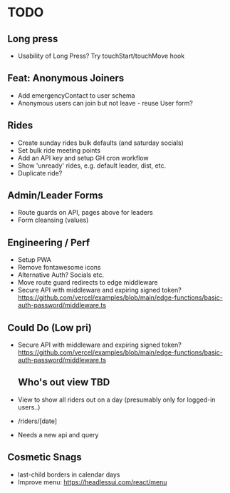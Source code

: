# TODO

## Long press

- Usability of Long Press? Try touchStart/touchMove hook

## Feat: Anonymous Joiners

- Add emergencyContact to user schema
- Anonymous users can join but not leave - reuse User form?

## Rides

- Create sunday rides bulk defaults (and saturday socials)
- Set bulk ride meeting points
- Add an API key and setup GH cron workflow
- Show 'unready' rides, e.g. default leader, dist, etc.
- Duplicate ride?

## Admin/Leader Forms

- Route guards on API, pages above for leaders
- Form cleansing (values)

## Engineering / Perf

- Setup PWA
- Remove fontawesome icons
- Alternative Auth? Socials etc.
- Move route guard redirects to edge middleware
- Secure API with middleware and expiring signed token?
  https://github.com/vercel/examples/blob/main/edge-functions/basic-auth-password/middleware.ts

## Could Do (Low pri)

- Secure API with middleware and expiring signed token?
  https://github.com/vercel/examples/blob/main/edge-functions/basic-auth-password/middleware.ts

  ## Who's out view TBD

- View to show all riders out on a day (presumably only for logged-in users..)
- /riders/[date]
- Needs a new api and query

## Cosmetic Snags

- last-child borders in calendar days
- Improve menu: https://headlessui.com/react/menu
